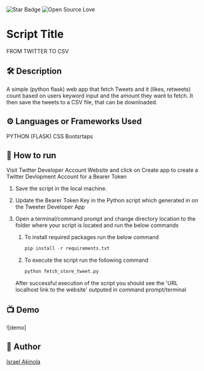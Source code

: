 <!--Please do not remove this part-->
![Star Badge](https://img.shields.io/static/v1?label=%F0%9F%8C%9F&message=If%20Useful&style=style=flat&color=BC4E99)
![Open Source Love](https://badges.frapsoft.com/os/v1/open-source.svg?v=103)

# Script Title
FROM TWITTER TO CSV

## 🛠️ Description

A simple (python flask) web app that fetch Tweets and it (likes, retweets) count based on users keyword input and the amount they want to fetch. It then save the tweets to a CSV file, that can be downloaded.

## ⚙️ Languages or Frameworks Used
<!--Remove the below lines and add yours -->
PYTHON (FLASK)
CSS Bootsrtaps


## 🌟 How to run
Visit Twitter Developer Account Website and click on Create app to create a Twitter Devlopment Account for a Bearer Token


1. Save the script in the local machine.

2. Update the Bearer Token Key in the Python script which generated in on the Tweeter Developer App

3. Open a terminal/command prompt and change directory location to the folder where your script is located and run the below commands

    1. To install required packages run the below command

        ```python
        pip install -r requirements.txt
        ```

    2. To execute the script run the following command

        ```python
        python fetch_store_tweet.py 
        ```

    After successful execution of the script you should see the 'URL localhost link to the website' outputed in command prompt/terminal


## 📺 Demo

![demo]



## 🤖 Author
[Israel Akinola](https://github.com/israelakinola)
